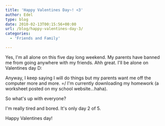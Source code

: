 ```yaml
---
title: 'Happy Valentines Day~! <3'
author: Edel
type: blog
date: 2010-02-13T00:15:56+00:00
url: /blog/happy-valentines-day-3/
categories:
  - 'Friends and Family'

---
```

Yes, I'm all alone on this five day long weekend. My parents have banned me from going anywhere with my friends. Ahh great. I'll be alone on Valentines day D:

Anyway, I keep saying I will do things but my parents want me off the computer more and more. =/ I'm currently downloading my homework (a worksheet posted on my school website...haha).

So what's up with everyone?

I'm really tired and bored. It's only day 2 of 5.

Happy Valentines day!


